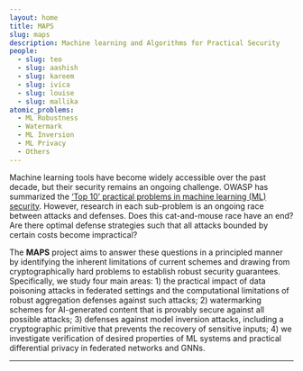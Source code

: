```yaml
---
layout: home
title: MAPS
slug: maps
description: Machine learning and Algorithms for Practical Security
people:
  - slug: teo
  - slug: aashish
  - slug: kareem
  - slug: ivica
  - slug: louise
  - slug: mallika
atomic_problems:
  - ML Robustness
  - Watermark
  - ML Inversion
  - ML Privacy
  - Others
---
```


Machine learning tools have become widely accessible over the past decade, but their security remains an ongoing
challenge. OWASP has summarized the [‘Top 10’ practical problems in machine learning (ML)
security](https://owasp.org/www-project-machine-learning-security-top-10/). However, research in each sub-problem is
an
ongoing race between attacks and defenses. Does this cat-and-mouse race have an end? Are there optimal defense
strategies such that all attacks bounded by certain costs become impractical?

The **MAPS** project aims to answer these questions in a principled manner by identifying the inherent limitations
of
current schemes and drawing from cryptographically hard problems to establish robust security guarantees.
Specifically,
we study four main areas: 1) the practical impact of data poisoning attacks in federated settings and the
computational
limitations of robust aggregation defenses against such attacks; 2) watermarking schemes for AI-generated content
that
is provably secure against all possible attacks; 3) defenses against model inversion attacks, including a
cryptographic
primitive that prevents the recovery of sensitive inputs; 4) we investigate verification of desired properties of ML
systems and practical differential privacy in federated networks and GNNs.

---